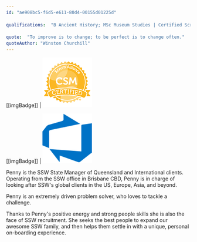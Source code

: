 ```yaml
---
id: "ae908bc5-f6d5-e611-80d4-00155d01225d"

qualifications:  "B Ancient History; MSc Museum Studies | Certified Scrum Master"

quote:  "To improve is to change; to be perfect is to change often."
quoteAuthor: "Winston Churchill"
---
```

[[imgBadge]]
| ![Certified Scrum Master](../badges/Certification-scrumalliance-master.png)

[[imgBadge]]
| ![devops](../badges/Business-microsoft-azure-devops.png)

Penny is the SSW State Manager of Queensland and International clients. Operating from the SSW office in Brisbane CBD, Penny is in charge of looking after SSW's global clients in the US, Europe, Asia, and beyond.

Penny is an extremely driven problem solver, who loves to tackle a challenge.

Thanks to Penny's positive energy and strong people skills she is also the face of SSW recruitment. She seeks the best people to expand our awesome SSW family, and then helps them settle in with a unique, personal on-boarding experience. 
